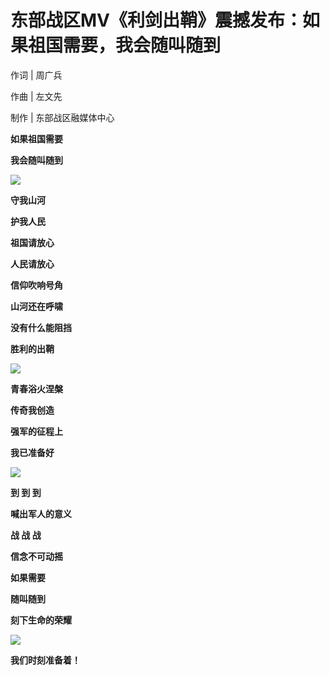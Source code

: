 # 东部战区MV《利剑出鞘》震撼发布：如果祖国需要，我会随叫随到

作词 | 周广兵

作曲 | 左文先

制作 | 东部战区融媒体中心

**如果祖国需要**

**我会随叫随到**

![](https://inews.gtimg.com/newsapp_bt/0/15773718045/1000)

**守我山河**

**护我人民**

**祖国请放心**

**人民请放心**

**信仰吹响号角**

**山河还在呼啸**

**没有什么能阻挡**

**胜利的出鞘**

![](https://inews.gtimg.com/newsapp_bt/0/15773718046/1000)

**青春浴火涅槃**

**传奇我创造**

**强军的征程上**

**我已准备好**

![](https://inews.gtimg.com/newsapp_bt/0/15773718094/1000)

**到 到 到**

**喊出军人的意义**

**战 战 战**

**信念不可动摇**

**如果需要**

**随叫随到**

**刻下生命的荣耀**

![](https://inews.gtimg.com/newsapp_bt/0/15773718097/1000)

**我们时刻准备着！**


